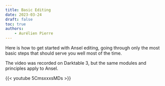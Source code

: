 ```yaml
---
title: Basic Editing
date: 2023-03-24
draft: false
toc: true
authors:
    - Aurélien Pierre
---
```


Here is how to get started with Ansel editing, going through only the most basic steps that should serve you well most of the time.

<!-- more -->

The video was recorded on Darktable 3, but the same modules and principles apply to Ansel.

{{< youtube 5CmsxxxsMDs >}}
